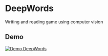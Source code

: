 # DeepWords
Writing and reading game using computer vision

## Demo

[![Demo DeepWords](https://img.youtube.com/vi/g93FenagEAM/hqdefault.jpg)](https://youtu.be/g93FenagEAM)
